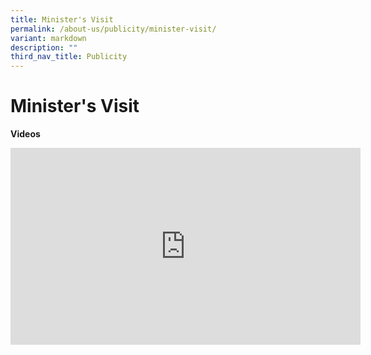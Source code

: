 ```yaml
---
title: Minister's Visit
permalink: /about-us/publicity/minister-visit/
variant: markdown
description: ""
third_nav_title: Publicity
---
```

<h1><strong>Minister's Visit</strong></h1>

<strong>Videos</strong>


<iframe width="560" height="315" src="https://www.youtube.com/embed/gucsiK1qhk4?wmode=transparent&amp;playlist=gucsiK1qhk4&amp;loop=1" title="YouTube video player" frameborder="0" allow="accelerometer; autoplay; clipboard-write; encrypted-media; gyroscope; picture-in-picture" allowfullscreen=""></iframe>